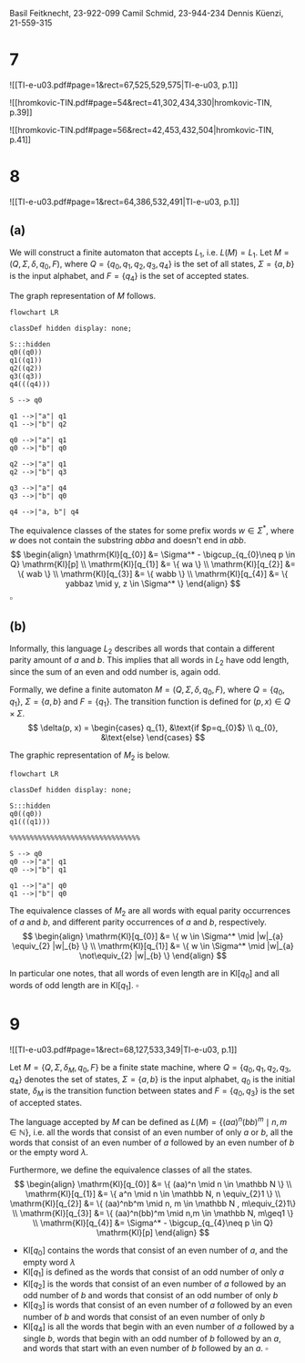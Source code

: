 
Basil Feitknecht, 23-922-099
Camil Schmid, 23-944-234
Dennis Küenzi, 21-559-315

# 7
![[TI-e-u03.pdf#page=1&rect=67,525,529,575|TI-e-u03, p.1]]


![[hromkovic-TIN.pdf#page=54&rect=41,302,434,330|hromkovic-TIN, p.39]]


![[hromkovic-TIN.pdf#page=56&rect=42,453,432,504|hromkovic-TIN, p.41]]



# 8
![[TI-e-u03.pdf#page=1&rect=64,386,532,491|TI-e-u03, p.1]]


## (a)

We will construct a finite automaton that accepts $L_{1}$, i.e. $L(M)=L_{1}$.
Let $M=(Q, \Sigma, \delta, q_{0}, F)$, where $Q=\{ q_{0}, q_{1}, q_{2}, q_{3}, q_{4} \}$ is the set of all states, $\Sigma = \{ a,b\}$ is the input alphabet, and $F=\{ q_{4} \}$ is the set of accepted states. 

The graph representation of $M$ follows.
```mermaid
flowchart LR

classDef hidden display: none;

S:::hidden
q0((q0))
q1((q1))
q2((q2))
q3((q3))
q4(((q4)))

S --> q0

q1 -->|"a"| q1
q1 -->|"b"| q2

q0 -->|"a"| q1
q0 -->|"b"| q0

q2 -->|"a"| q1
q2 -->|"b"| q3

q3 -->|"a"| q4
q3 -->|"b"| q0

q4 -->|"a, b"| q4

```

The equivalence classes of the states for some prefix words $w \in \Sigma^*$, where $w$ does not contain the substring $abba$ and doesn't end in $abb$.
$$
\begin{align}
\mathrm{Kl}[q_{0}] &= \Sigma^* - \bigcup_{q_{0}\neq p \in Q} \mathrm{Kl}[p]  \\
\mathrm{Kl}[q_{1}] &= \{ wa \} \\
\mathrm{Kl}[q_{2}] &= \{ wab \} \\
\mathrm{Kl}[q_{3}] &= \{ wabb \} \\
\mathrm{Kl}[q_{4}] &= \{ yabbaz \mid y, z \in  \Sigma^* \}
\end{align}
$$
$\square$


## (b)

Informally, this language $L_{2}$ describes all words that contain a different parity amount of $a$ and $b$. This implies that all words in $L_{2}$ have odd length, since the sum of an even and odd number is, again odd.

Formally, we define a finite automaton $M = ( Q, \Sigma, \delta, q_{0}, F )$, where $Q=\{ q_{0}, q_{1} \}$, $\Sigma=\{ a, b \}$ and $F=\{ q_{1} \}$. The transition function is defined for $(p, x) \in Q \times \Sigma$.
$$
\delta(p, x) = \begin{cases}
q_{1}, &\text{if $p=q_{0}$} \\
q_{0}, &\text{else}
\end{cases}
$$

The graphic representation of $M_{2}$ is below.
```mermaid
flowchart LR

classDef hidden display: none;

S:::hidden
q0((q0))
q1(((q1)))

%%%%%%%%%%%%%%%%%%%%%%%%%%%%%%%%

S --> q0
q0 -->|"a"| q1
q0 -->|"b"| q1

q1 -->|"a"| q0
q1 -->|"b"| q0
```

The equivalence classes of $M_{2}$ are all words with equal parity occurrences of $a$ and $b$, and different parity occurrences of $a$ and $b$, respectively.
$$
\begin{align}
\mathrm{Kl}[q_{0}] &= \{ w \in \Sigma^* \mid |w|_{a} \equiv_{2} |w|_{b} \} \\
\mathrm{Kl}[q_{1}] &= \{ w \in \Sigma^* \mid |w|_{a} \not\equiv_{2} |w|_{b}  \}
\end{align}
$$

In particular one notes, that all words of even length are in $\mathrm{Kl}[q_{0}]$ and all words of odd length are in $\mathrm{Kl}[q_{1}]$.
$\square$


# 9
![[TI-e-u03.pdf#page=1&rect=68,127,533,349|TI-e-u03, p.1]]


Let $M = \{ Q, \Sigma, \delta_{M}, q_{0}, F \}$ be a finite state machine, where  $Q=\{ q_{0}, q_{1}, q_{2}, q_{3}, q_{4}  \}$ denotes the set of states, $\Sigma=\{ a, b \}$ is the input alphabet, $q_{0}$ is the initial state, $\delta_{M}$ is the transition function between states and $F=\{ q_{0}, q_{3} \}$ is the set of accepted states.

The language accepted by $M$ can be defined as $L(M) = \{ (aa)^n(bb)^m \mid n,m \in \mathbb N  \}$, i.e. all the words that consist of an even number of only $a$ or $b$, all the words that consist of an even number of $a$ followed by an even number of $b$ or the empty word $\lambda$.

Furthermore, we define the equivalence classes of all the states.
$$
\begin{align}
\mathrm{Kl}[q_{0}] &= \{ (aa)^n \mid n \in \mathbb N \} \\
\mathrm{Kl}[q_{1}] &= \{ a^n \mid n \in \mathbb N, n \equiv_{2}1 \} \\
\mathrm{Kl}[q_{2}] &= \{ (aa)^nb^m \mid n, m \in \mathbb N , m\equiv_{2}1\} \\
\mathrm{Kl}[q_{3}] &= \{ (aa)^n(bb)^m \mid n,m \in \mathbb N, m\geq1 \} \\
\mathrm{Kl}[q_{4}] &= \Sigma^* - \bigcup_{q_{4}\neq p \in Q} \mathrm{Kl}[p]
\end{align}
$$

- $\mathrm{Kl}[q_{0}]$ contains the words that consist of an even number of $a$, and the empty word $\lambda$
- $\mathrm{Kl}[q_{1}]$ is defined as the words that consist of an odd number of only $a$
- $\mathrm{Kl}[q_{2}]$ is the words that consist of an even number of $a$ followed by an odd number of $b$ and words that consist of an odd number of only $b$
- $\mathrm{Kl}[q_{3}]$ is words that consist of an even number of $a$ followed by an even number of $b$ and words that consist of an even number of only $b$
- $\mathrm{Kl}[q_{4}]$ is all the words that begin with an even number of $a$ followed by a single $b$, words that begin with an odd number of $b$ followed by an $a$, and words that start with an even number of $b$ followed by an $a$.
$\square$
